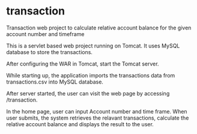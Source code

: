 # transaction
Transaction web project to calculate relative account balance for the given account number and timeframe

This is a servlet based web project running on Tomcat. It uses MySQL database to store the transactions.

After configuring the WAR in Tomcat, start the Tomcat server.

While starting up, the application imports the transactions data from transactions.csv into MySQL database.

After server started, the user can visit the web page by accessing <Tomcat URL>/transaction.

In the home page, user can input Account number and time frame. When user submits, the system retrieves the relavant transactions, calculate the relative account balance and displays the result to the user.


